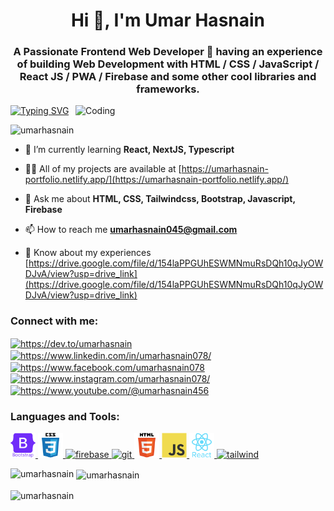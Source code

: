 <meta name="google-site-verification" content="cNBuH2grzecvLTfEF83gyC1gHqH9j-3ppJFCA3F1qrY" />
<h1 align="center">Hi 👋, I'm Umar Hasnain</h1>
<h3 align="center">A Passionate Frontend Web Developer 🚀 having an experience of building Web Development with HTML / CSS / JavaScript / React JS / PWA / Firebase and some other cool libraries and frameworks.</h3>

<a href="https://git.io/typing-svg"><img src="https://readme-typing-svg.demolab.com?font=Fira+Code&pause=1000&color=1E698A&center=true&vCenter=true&width=435&lines=Umar+Hasnain+Here;Frontend+Developer;Passionate+JavaScript+Developer" alt="Typing SVG" /></a>
<img align="right" alt="Coding" width="400" src="https://images.squarespace-cdn.com/content/v1/5769fc401b631bab1addb2ab/1541580611624-TE64QGKRJG8SWAIUS7NS/ke17ZwdGBToddI8pDm48kPoswlzjSVMM-SxOp7CV59BZw-zPPgdn4jUwVcJE1ZvWQUxwkmyExglNqGp0IvTJZamWLI2zvYWH8K3-s_4yszcp2ryTI0HqTOaaUohrI8PI6FXy8c9PWtBlqAVlUS5izpdcIXDZqDYvprRqZ29Pw0o/coding-freak.gif">
<p align="left"> <img src="https://komarev.com/ghpvc/?username=umarhasnain&label=Profile%20views&color=0e75b6&style=flat" alt="umarhasnain" /> </p>

- 🌱 I’m currently learning **React, NextJS, Typescript**

- 👨‍💻 All of my projects are available at [https://umarhasnain-portfolio.netlify.app/](https://umarhasnain-portfolio.netlify.app/)

- 💬 Ask me about **HTML, CSS, Tailwindcss, Bootstrap, Javascript, Firebase**

- 📫 How to reach me **umarhasnain045@gmail.com**

- 📄 Know about my experiences [https://drive.google.com/file/d/154laPPGUhESWMNmuRsDQh10qJyOWDJvA/view?usp=drive_link](https://drive.google.com/file/d/154laPPGUhESWMNmuRsDQh10qJyOWDJvA/view?usp=drive_link)

<h3 align="left">Connect with me:</h3>
<p align="left">
<a href="https://dev.to/https://dev.to/umarhasnain" target="blank"><img align="center" src="https://raw.githubusercontent.com/rahuldkjain/github-profile-readme-generator/master/src/images/icons/Social/devto.svg" alt="https://dev.to/umarhasnain" height="30" width="40" /></a>
<a href="https://linkedin.com/in/https://www.linkedin.com/in/umarhasnain078/" target="blank"><img align="center" src="https://raw.githubusercontent.com/rahuldkjain/github-profile-readme-generator/master/src/images/icons/Social/linked-in-alt.svg" alt="https://www.linkedin.com/in/umarhasnain078/" height="30" width="40" /></a>
<a href="https://fb.com/https://www.facebook.com/umarhasnain078" target="blank"><img align="center" src="https://raw.githubusercontent.com/rahuldkjain/github-profile-readme-generator/master/src/images/icons/Social/facebook.svg" alt="https://www.facebook.com/umarhasnain078" height="30" width="40" /></a>
<a href="https://instagram.com/https://www.instagram.com/umarhasnain078/" target="blank"><img align="center" src="https://raw.githubusercontent.com/rahuldkjain/github-profile-readme-generator/master/src/images/icons/Social/instagram.svg" alt="https://www.instagram.com/umarhasnain078/" height="30" width="40" /></a>
<a href="https://www.youtube.com/c/https://www.youtube.com/@umarhasnain456" target="blank"><img align="center" src="https://raw.githubusercontent.com/rahuldkjain/github-profile-readme-generator/master/src/images/icons/Social/youtube.svg" alt="https://www.youtube.com/@umarhasnain456" height="30" width="40" /></a>
</p>

<h3 align="left">Languages and Tools:</h3>
<p align="left"> <a href="https://getbootstrap.com" target="_blank" rel="noreferrer"> <img src="https://raw.githubusercontent.com/devicons/devicon/master/icons/bootstrap/bootstrap-plain-wordmark.svg" alt="bootstrap" width="40" height="40"/> </a> <a href="https://www.w3schools.com/css/" target="_blank" rel="noreferrer"> <img src="https://raw.githubusercontent.com/devicons/devicon/master/icons/css3/css3-original-wordmark.svg" alt="css3" width="40" height="40"/> </a> <a href="https://firebase.google.com/" target="_blank" rel="noreferrer"> <img src="https://www.vectorlogo.zone/logos/firebase/firebase-icon.svg" alt="firebase" width="40" height="40"/> </a> <a href="https://git-scm.com/" target="_blank" rel="noreferrer"> <img src="https://www.vectorlogo.zone/logos/git-scm/git-scm-icon.svg" alt="git" width="40" height="40"/> </a> <a href="https://www.w3.org/html/" target="_blank" rel="noreferrer"> <img src="https://raw.githubusercontent.com/devicons/devicon/master/icons/html5/html5-original-wordmark.svg" alt="html5" width="40" height="40"/> </a> <a href="https://developer.mozilla.org/en-US/docs/Web/JavaScript" target="_blank" rel="noreferrer"> <img src="https://raw.githubusercontent.com/devicons/devicon/master/icons/javascript/javascript-original.svg" alt="javascript" width="40" height="40"/> </a> <a href="https://reactjs.org/" target="_blank" rel="noreferrer"> <img src="https://raw.githubusercontent.com/devicons/devicon/master/icons/react/react-original-wordmark.svg" alt="react" width="40" height="40"/> </a> <a href="https://tailwindcss.com/" target="_blank" rel="noreferrer"> <img src="https://www.vectorlogo.zone/logos/tailwindcss/tailwindcss-icon.svg" alt="tailwind" width="40" height="40"/> </a> </p>

<p><img align="left" src="https://github-readme-stats.vercel.app/api/top-langs?username=umarhasnain&show_icons=true&locale=en&layout=compact" alt="umarhasnain" /></p>

<p>&nbsp;<img align="center" src="https://github-readme-stats.vercel.app/api?username=umarhasnain&show_icons=true&locale=en" alt="umarhasnain" /></p>

<p><img align="center" src="https://github-readme-streak-stats.herokuapp.com/?user=umarhasnain&" alt="umarhasnain" /></p>
